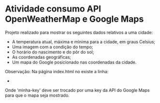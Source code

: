 # Atividade consumo API OpenWeatherMap e Google Maps
Projeto realizado para mostrar os seguintes dados relativos a uma cidade:
- A temperatura atual, máxima e mínima para a cidade, em graus Celsius;
- Uma imagem com a condição do tempo;
- O horário do nascimento e do pôr do sol;
- As coordenadas geográficas;
- Um mapa do Google posicionado nas coordenadas da cidade.

Observação:
Na página index.html no <head> existe a linha:
- <script src="https://maps.googleapis.com/maps/api/js?key=minha-key"></script>
Onde 'minha-key' deve ser trocado por uma key da API do Google Maps para que o mapa seja mostrado. 
